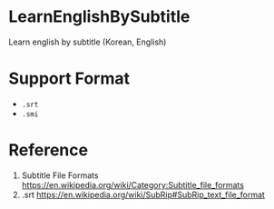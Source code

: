 # LearnEnglishBySubtitle
Learn english by subtitle (Korean, English)

# Support Format
- `.srt`
- `.smi`

# Reference
1. Subtitle File Formats https://en.wikipedia.org/wiki/Category:Subtitle_file_formats
2. .srt https://en.wikipedia.org/wiki/SubRip#SubRip_text_file_format
